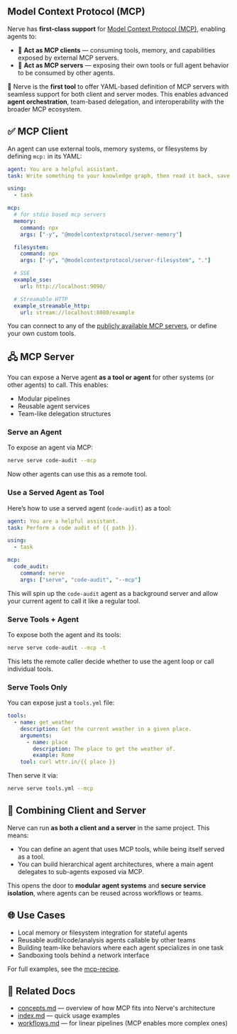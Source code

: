 ## Model Context Protocol (MCP)

Nerve has **first-class support** for [Model Context Protocol (MCP)](https://modelcontextprotocol.io/introduction), enabling agents to:

- 🔌 **Act as MCP clients** — consuming tools, memory, and capabilities exposed by external MCP servers.
- 🧩 **Act as MCP servers** — exposing their own tools or full agent behavior to be consumed by other agents.

🚀 Nerve is the **first tool** to offer YAML-based definition of MCP servers with seamless support for both client and server modes. This enables advanced **agent orchestration**, team-based delegation, and interoperability with the broader MCP ecosystem.

## ✅ MCP Client

An agent can use external tools, memory systems, or filesystems by defining `mcp:` in its YAML:

```yaml
agent: You are a helpful assistant.
task: Write something to your knowledge graph, then read it back, save it to output.txt, and mark the task complete.

using:
  - task

mcp:
  # for stdio based mcp servers
  memory:
    command: npx
    args: ["-y", "@modelcontextprotocol/server-memory"]

  filesystem:
    command: npx
    args: ["-y", "@modelcontextprotocol/server-filesystem", "."]

  # SSE
  example_sse:
    url: http://localhost:9090/

  # Streamable HTTP
  example_streamable_http:
    url: stream://localhost:8080/example
```

You can connect to any of the [publicly available MCP servers](https://github.com/punkpeye/awesome-mcp-servers), or define your own custom tools.

## 🖧 MCP Server

You can expose a Nerve agent **as a tool or agent** for other systems (or other agents) to call.
This enables:
- Modular pipelines
- Reusable agent services
- Team-like delegation structures

### Serve an Agent
To expose an agent via MCP:
```bash
nerve serve code-audit --mcp
```
Now other agents can use this as a remote tool.

### Use a Served Agent as Tool
Here’s how to use a served agent (`code-audit`) as a tool:
```yaml
agent: You are a helpful assistant.
task: Perform a code audit of {{ path }}.

using:
  - task

mcp:
  code_audit:
    command: nerve
    args: ["serve", "code-audit", "--mcp"]
```

This will spin up the `code-audit` agent as a background server and allow your current agent to call it like a regular tool.

### Serve Tools + Agent
To expose both the agent and its tools:
```bash
nerve serve code-audit --mcp -t
```
This lets the remote caller decide whether to use the agent loop or call individual tools.

### Serve Tools Only
You can expose just a `tools.yml` file:
```yaml
tools:
  - name: get_weather
    description: Get the current weather in a given place.
    arguments:
      - name: place
        description: The place to get the weather of.
        example: Rome
    tool: curl wttr.in/{{ place }}
```

Then serve it via:
```bash
nerve serve tools.yml --mcp
```

## 🔁 Combining Client and Server
Nerve can run **as both a client and a server** in the same project. This means:
- You can define an agent that uses MCP tools, while being itself served as a tool.
- You can build hierarchical agent architectures, where a main agent delegates to sub-agents exposed via MCP.

This opens the door to **modular agent systems** and **secure service isolation**, where agents can be reused across workflows or teams.

## 🌐 Use Cases
- Local memory or filesystem integration for stateful agents
- Reusable audit/code/analysis agents callable by other teams
- Building team-like behaviors where each agent specializes in one task
- Sandboxing tools behind a network interface

For full examples, see the [mcp-recipe](https://github.com/evilsocket/nerve/tree/main/examples/mcp-recipe).

## 🧭 Related Docs
- [concepts.md](concepts.md#mcp-model-context-protocol) — overview of how MCP fits into Nerve's architecture
- [index.md](index.md) — quick usage examples
- [workflows.md](workflows.md) — for linear pipelines (MCP enables more complex ones)

